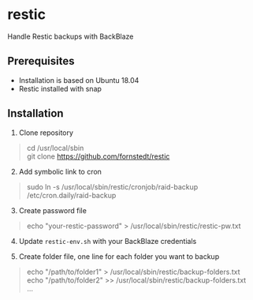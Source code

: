# restic
Handle Restic backups with BackBlaze

## Prerequisites
* Installation is based on Ubuntu 18.04
* Restic installed with snap

## Installation

1. Clone repository
> cd /usr/local/sbin<br/>
> git clone https://github.com/fornstedt/restic

2. Add symbolic link to cron
> sudo ln -s /usr/local/sbin/restic/cronjob/raid-backup /etc/cron.daily/raid-backup

3. Create password file
> echo "your-restic-password" > /usr/local/sbin/restic/restic-pw.txt

4. Update `restic-env.sh` with your BackBlaze credentials

5. Create folder file, one line for each folder you want to backup
> echo "/path/to/folder1" > /usr/local/sbin/restic/backup-folders.txt<br/>
> echo "/path/to/folder2" >> /usr/local/sbin/restic/backup-folders.txt<br/>
> ...

